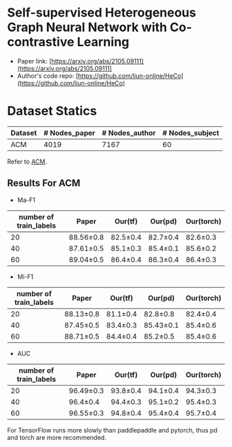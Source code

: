 # Self-supervised Heterogeneous Graph Neural Network with Co-contrastive Learning

- Paper link: [https://arxiv.org/abs/2105.09111](https://arxiv.org/abs/2105.09111)
- Author's code repo: [https://github.com/liun-online/HeCo](https://github.com/liun-online/HeCo)

# Dataset Statics
| Dataset  | # Nodes_paper | # Nodes_author | # Nodes_subject |
|----------|---------------|----------------|-----------------|
| ACM      | 4019          | 7167           | 60              |

Refer to [ACM](https://github.com/AndyJZhao/NSHE/tree/master/data/acm).

Results For ACM
-------
- Ma-F1

| number of train_labels  | Paper    | Our(tf)  | Our(pd)  | Our(torch) |
|-------------------------|----------|----------|----------|------------|
|    20                   | 88.56±0.8| 82.5±0.4 | 82.7±0.4 | 82.6±0.3   |
|    40                   | 87.61±0.5| 85.1±0.3 | 85.4±0.1 | 85.6±0.2   |
|    60                   | 89.04±0.5| 86.4±0.4 | 86.3±0.4 | 86.4±0.3   |

- Mi-F1

| number of train_labels  | Paper    | Our(tf)  | Our(pd)  | Our(torch) |
|-------------------------|----------|----------|----------|------------|
|    20                   | 88.13±0.8| 81.1±0.4 | 82.8±0.8 | 82.4±0.4   |
|    40                   | 87.45±0.5| 83.4±0.3 | 85.43±0.1| 85.4±0.6   |
|    60                   | 88.71±0.5| 84.4±0.4 | 85.2±0.5 | 85.4±0.6   |


- AUC

| number of train_labels  | Paper    | Our(tf)  | Our(pd)  | Our(torch) |
|-------------------------|----------|----------|----------|------------|
|    20                   | 96.49±0.3| 93.8±0.4 | 94.1±0.4 | 94.3±0.3   |
|    40                   | 96.4±0.4 | 94.4±0.3 | 95.1±0.2 | 95.4±0.3   |
|    60                   | 96.55±0.3| 94.8±0.4 | 95.4±0.4 | 95.7±0.4   |

For TensorFlow runs more slowly than paddlepaddle and pytorch, thus pd and torch are more recommended.
